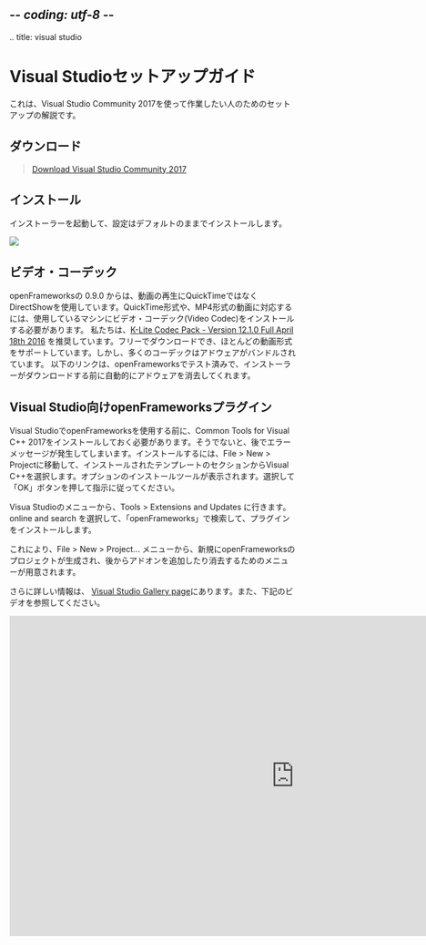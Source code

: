 ## -*- coding: utf-8 -*-
.. title: visual studio

Visual Studioセットアップガイド
=========================
これは、Visual Studio Community 2017を使って作業したい人のためのセットアップの解説です。

ダウンロード
--------
> [Download Visual Studio Community 2017][0]

インストール
-------
インストーラーを起動して、設定はデフォルトのままでインストールします。

![](vs_install.png)

## ビデオ・コーデック

openFrameworksの 0.9.0 からは、動画の再生にQuickTimeではなくDirectShowを使用しています。QuickTime形式や、MP4形式の動画に対応するには、使用しているマシンにビデオ・コーデック(Video Codec)をインストールする必要があります。 私たちは、[K-Lite Codec Pack - Version 12.1.0 Full April 18th 2016][1] を推奨しています。フリーでダウンロードでき、ほとんどの動画形式をサポートしています。しかし、多くのコーデックはアドウェアがバンドルされています。 以下のリンクは、openFrameworksでテスト済みで、インストーラーがダウンロードする前に自動的にアドウェアを消去してくれます。

## Visual Studio向けopenFrameworksプラグイン

Visual StudioでopenFrameworksを使用する前に、Common Tools for Visual C++ 2017をインストールしておく必要があります。そうでないと、後でエラーメッセージが発生してしまいます。インストールするには、File > New > Projectに移動して、インストールされたテンプレートのセクションからVisual C++を選択します。オプションのインストールツールが表示されます。選択して「OK」ボタンを押して指示に従ってください。

Visua Studioのメニューから、Tools > Extensions and Updates に行きます。online and search を選択して、「openFrameworks」で検索して、プラグインをインストールします。

これにより、File > New > Project... メニューから、新規にopenFrameworksのプロジェクトが生成され、後からアドオンを追加したり消去するためのメニューが用意されます。

さらに詳しい情報は、 [Visual Studio Gallery page](https://visualstudiogallery.msdn.microsoft.com/77678909-81b8-494b-b75c-d97dd7a3eaa6)にあります。また、下記のビデオを参照してください。

<iframe src="https://player.vimeo.com/video/143111085" width="1000" height="562" frameborder="0" webkitallowfullscreen mozallowfullscreen allowfullscreen></iframe>

[0]: https://www.visualstudio.com/thank-you-downloading-visual-studio/?sku=Community&amp;rel=15
[1]: http://filehippo.com/download_klite_codec_pack/67445/

